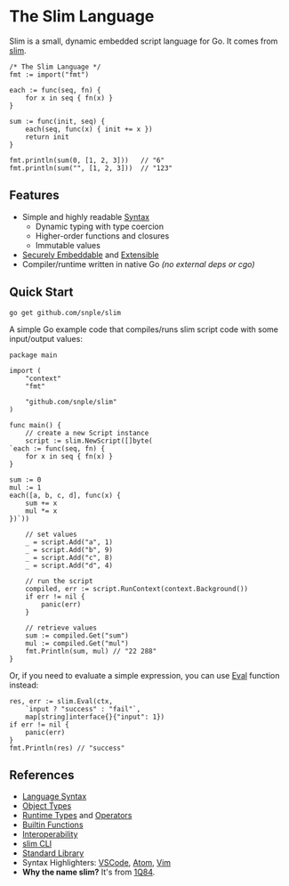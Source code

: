 # The Slim Language

Slim is a small, dynamic embedded script language for Go. It comes from [slim](https://github.com/snple/slim).

```golang
/* The Slim Language */
fmt := import("fmt")

each := func(seq, fn) {
    for x in seq { fn(x) }
}

sum := func(init, seq) {
    each(seq, func(x) { init += x })
    return init
}

fmt.println(sum(0, [1, 2, 3]))   // "6"
fmt.println(sum("", [1, 2, 3]))  // "123"
```

## Features

- Simple and highly readable
  [Syntax](https://github.com/snple/slim/blob/master/docs/tutorial.md)
  - Dynamic typing with type coercion
  - Higher-order functions and closures
  - Immutable values
- [Securely Embeddable](https://github.com/snple/slim/blob/master/docs/interoperability.md)
  and [Extensible](https://github.com/snple/slim/blob/master/docs/objects.md)
- Compiler/runtime written in native Go _(no external deps or cgo)_


## Quick Start

```
go get github.com/snple/slim
```

A simple Go example code that compiles/runs slim script code with some input/output values:

```golang
package main

import (
	"context"
	"fmt"

	"github.com/snple/slim"
)

func main() {
	// create a new Script instance
	script := slim.NewScript([]byte(
`each := func(seq, fn) {
    for x in seq { fn(x) }
}

sum := 0
mul := 1
each([a, b, c, d], func(x) {
    sum += x
    mul *= x
})`))

	// set values
	_ = script.Add("a", 1)
	_ = script.Add("b", 9)
	_ = script.Add("c", 8)
	_ = script.Add("d", 4)

	// run the script
	compiled, err := script.RunContext(context.Background())
	if err != nil {
		panic(err)
	}

	// retrieve values
	sum := compiled.Get("sum")
	mul := compiled.Get("mul")
	fmt.Println(sum, mul) // "22 288"
}
```

Or, if you need to evaluate a simple expression, you can use [Eval](https://pkg.go.dev/github.com/snple/slim#Eval) function instead:


```golang
res, err := slim.Eval(ctx,
	`input ? "success" : "fail"`,
	map[string]interface{}{"input": 1})
if err != nil {
	panic(err)
}
fmt.Println(res) // "success"
```

## References

- [Language Syntax](https://github.com/snple/slim/blob/master/docs/tutorial.md)
- [Object Types](https://github.com/snple/slim/blob/master/docs/objects.md)
- [Runtime Types](https://github.com/snple/slim/blob/master/docs/runtime-types.md)
  and [Operators](https://github.com/snple/slim/blob/master/docs/operators.md)
- [Builtin Functions](https://github.com/snple/slim/blob/master/docs/builtins.md)
- [Interoperability](https://github.com/snple/slim/blob/master/docs/interoperability.md)
- [slim CLI](https://github.com/snple/slim/blob/master/docs/slim-cli.md)
- [Standard Library](https://github.com/snple/slim/blob/master/docs/stdlib.md)
- Syntax Highlighters: [VSCode](https://github.com/lissein/vscode-slim), [Atom](https://github.com/snple/slim-atom), [Vim](https://github.com/geseq/slim-vim)
- **Why the name slim?** It's from [1Q84](https://en.wikipedia.org/wiki/1Q84).


